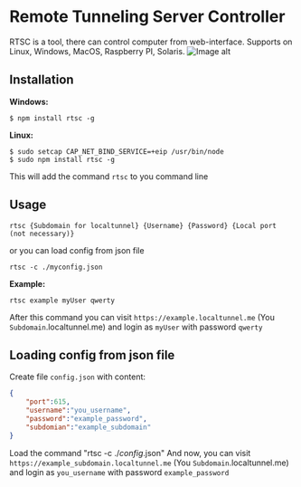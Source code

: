 # Remote Tunneling Server Controller 
RTSC is a tool, there can control computer from web-interface.
Supports on Linux, Windows, MacOS, Raspberry PI, Solaris.
![Image alt](https://www.nikitarykov.ml/rtsc/rtsc_logo.png)
## Installation ##
**Windows:**
```
$ npm install rtsc -g
```
**Linux:**
```
$ sudo setcap CAP_NET_BIND_SERVICE=+eip /usr/bin/node
$ sudo npm install rtsc -g
```
This will add the command ```rtsc``` to you command line
## Usage ##
```
rtsc {Subdomain for localtunnel} {Username} {Password} {Local port (not necessary)}
```
or you can load config from json file
```
rtsc -c ./myconfig.json
```
**Example:** 
```
rtsc example myUser qwerty
```
After this command you can visit ```https://example.localtunnel.me``` (You ```Subdomain```.localtunnel.me) and login as ```myUser``` with password ```qwerty```

## Loading config from json file ##
Create file ```config.json``` with content:
```json
{
    "port":615,
    "username":"you_username",
    "password":"example_password",
    "subdomian":"example_subdomain"
}
```
Load the command "rtsc -c ./*config*.json"
And now, you can visit ```https://example_subdomain.localtunnel.me```  (You ```Subdomain```.localtunnel.me) and login as ```you_username``` with password ```example_password```
